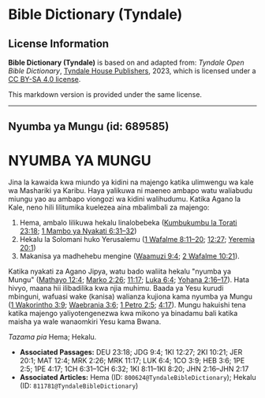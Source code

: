 # Bible Dictionary (Tyndale)

## License Information

**Bible Dictionary (Tyndale)** is based on and adapted from: _Tyndale Open Bible Dictionary_, [Tyndale House Publishers](https://tyndaleopenresources.com/), 2023, which is licensed under a [CC BY-SA 4.0 license](https://creativecommons.org/licenses/by-sa/4.0/legalcode.en).

This markdown version is provided under the same license.



--------------------------------

## Nyumba ya Mungu (id: 689585)

NYUMBA YA MUNGU
===============

Jina la kawaida kwa miundo ya kidini na majengo katika ulimwengu wa kale wa Mashariki ya Karibu. Haya yalikuwa ni maeneo ambapo watu waliabudu miungu yao au ambapo viongozi wa kidini walihudumu. Katika Agano la Kale, neno hili lilitumika kuelezea aina mbalimbali za majengo:

1. Hema, ambalo lilikuwa hekalu linalobebeka ([Kumbukumbu la Torati 23:18](https://ref.ly/Deut23:18); [1 Mambo ya Nyakati 6:31–32](https://ref.ly/1Chr6:31-1Chr6:32))
2. Hekalu la Solomani huko Yerusalemu ([1 Wafalme 8:11–20](https://ref.ly/1Kgs8:11-1Kgs8:20); [12:27](https://ref.ly/1Kgs12:27); [Yeremia 20:1](https://ref.ly/Jer20:1))
3. Makanisa ya madhehebu mengine ([Waamuzi 9:4](https://ref.ly/Judg9:4); [2 Wafalme 10:21](https://ref.ly/2Kgs10:21)).

Katika nyakati za Agano Jipya, watu bado waliita hekalu "nyumba ya Mungu" ([Mathayo 12:4](https://ref.ly/Matt12:4); [Marko 2:26](https://ref.ly/Mark2:26); [11:17](https://ref.ly/Mark11:17); [Luka 6:4](https://ref.ly/Luke6:4); [Yohana 2:16–17](https://ref.ly/John2:16-John2:17)). Hata hivyo, maana hii ilibadilika kwa njia muhimu. Baada ya Yesu kurudi mbinguni, wafuasi wake (kanisa) walianza kujiona kama nyumba ya Mungu ([1 Wakorintho 3:9](https://ref.ly/1Cor3:9); [Waebrania 3:6](https://ref.ly/Heb3:6); [1 Petro 2:5](https://ref.ly/1Pet2:5); [4:17](https://ref.ly/1Pet4:17)). Mungu hakuishi tena katika majengo yaliyotengenezwa kwa mikono ya binadamu bali katika maisha ya wale wanaomkiri Yesu kama Bwana.

*Tazama pia* Hema;  Hekalu.

* **Associated Passages:** DEU 23:18; JDG 9:4; 1KI 12:27; 2KI 10:21; JER 20:1; MAT 12:4; MRK 2:26; MRK 11:17; LUK 6:4; 1CO 3:9; HEB 3:6; 1PE 2:5; 1PE 4:17; 1CH 6:31–1CH 6:32; 1KI 8:11–1KI 8:20; JHN 2:16–JHN 2:17
* **Associated Articles:** Hema (ID: `800624@TyndaleBibleDictionary`); Hekalu (ID: `811781@TyndaleBibleDictionary`)

